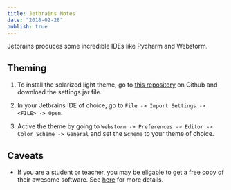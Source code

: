 ```yaml
---
title: Jetbrains Notes
date: "2018-02-28"
publish: true
---
```


Jetbrains produces some incredible IDEs like Pycharm and Webstorm.

## Theming

1. To install the solarized light theme, go to [this repository](https://github.com/jkaving/intellij-colors-solarized) on Github and download the settings.jar file.

2. In your Jetbrains IDE of choice, go to `File -> Import Settings -> <FILE> -> Open`.

3. Active the theme by going to `Webstorm -> Preferences -> Editor -> Color Scheme -> General` and set the `Scheme` to your theme of choice.

## Caveats

- If you are a student or teacher, you may be eligable to get a free copy of their awesome software. See [here](https://www.jetbrains.com/student/) for more details.
